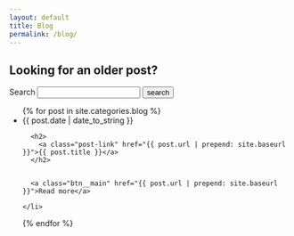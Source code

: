 ```yaml
---
layout: default
title: Blog
permalink: /blog/
---
```


<h2>Looking for an older post?</h2>

<form action="/search.html" method="get">
    <label for="search_box">Search</label>
    <input type="text" id="search_box" name="query">
    <input type="submit" value="search">
</form>

<ul class="post-list">
  {% for post in site.categories.blog %}
    <li>
      <span class="post-meta">{{ post.date | date_to_string }}</span>

      <h2>
        <a class="post-link" href="{{ post.url | prepend: site.baseurl }}">{{ post.title }}</a>
      </h2>


      <a class="btn__main" href="{{ post.url | prepend: site.baseurl }}">Read more</a>

    </li>
  {% endfor %}
</ul>

